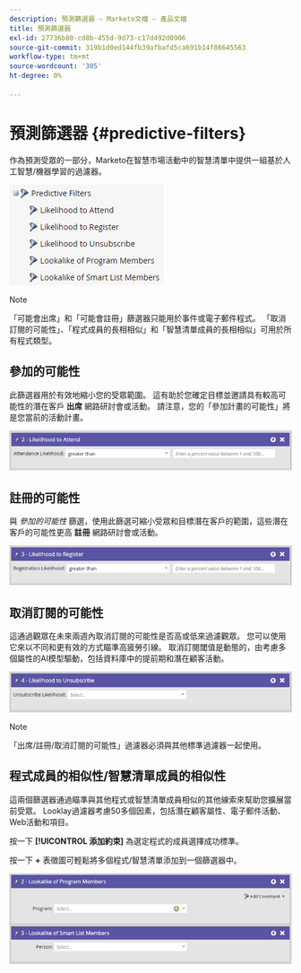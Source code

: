 ```yaml
---
description: 預測篩選器 — Marketo文檔 — 產品文檔
title: 預測篩選器
exl-id: 27736b80-cd8b-455d-9d73-c17d492d0906
source-git-commit: 319b1d0ed144fb39afbafd5ca691b14f86645563
workflow-type: tm+mt
source-wordcount: '305'
ht-degree: 0%

---
```


# 預測篩選器 {#predictive-filters}

作為預測受眾的一部分，Marketo在智慧市場活動中的智慧清單中提供一組基於人工智慧/機器學習的過濾器。

![影像1](assets/predictive-filters-1.png)

>[!NOTE]
>
>「可能會出席」和「可能會註冊」篩選器只能用於事件或電子郵件程式。 「取消訂閱的可能性」、「程式成員的長相相似」和「智慧清單成員的長相相似」可用於所有程式類型。

## 參加的可能性

此篩選器用於有效地縮小您的受眾範圍。 這有助於您確定目標並邀請具有較高可能性的潛在客戶 **出席** 網路研討會或活動。 請注意，您的「參加計畫的可能性」將是您當前的活動計畫。

![影像二](assets/predictive-filters-2.png)

## 註冊的可能性

與 _參加的可能性_ 篩選，使用此篩選可縮小受眾和目標潛在客戶的範圍，這些潛在客戶的可能性更高 **註冊** 網路研討會或活動。

![影像三](assets/predictive-filters-3.png)

## 取消訂閱的可能性

這通過觀眾在未來兩週內取消訂閱的可能性是否高或低來過濾觀眾。 您可以使用它來以不同和更有效的方式瞄準高疲勞引線。 取消訂閱閾值是動態的，由考慮多個屬性的AI模型驅動，包括資料庫中的提前期和潛在顧客活動。

![影像4](assets/predictive-filters-4.png)

>[!NOTE]
>
>「出席/註冊/取消訂閱的可能性」過濾器必須與其他標準過濾器一起使用。

## 程式成員的相似性/智慧清單成員的相似性

這兩個篩選器通過瞄準與其他程式或智慧清單成員相似的其他線索來幫助您擴展當前受眾。 Looklay過濾器考慮50多個因素，包括潛在顧客屬性、電子郵件活動、Web活動和項目。

按一下 **[!UICONTROL 添加約束]** 為選定程式的成員選擇成功標準。

按一下 **+** 表徵圖可輕鬆將多個程式/智慧清單添加到一個篩選器中。

![影像五](assets/predictive-filters-5.png)
